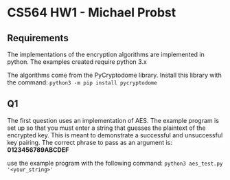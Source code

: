 # CS564 HW1 - Michael Probst

## Requirements
The implementations of the encryption algorithms are implemented in python. The examples created require python 3.x

The algorithms come from the PyCryptodome library. Install this library with the command: `python3 -m pip install pycryptodome`

## Q1
The first question uses an implementation of AES. The example program is set up so that you must enter a string that guesses the plaintext of the encrypted key. This is meant to demonstrate a successful and unsuccessful key pairing. The correct phrase to pass as an argument is: **0123456789ABCDEF**

use the example program with the following command: `python3 aes_test.py '<your_string>'`

